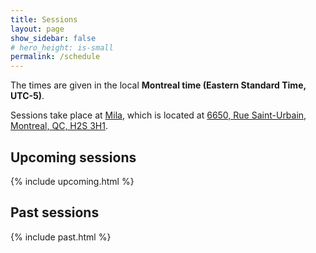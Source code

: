 ```yaml
---
title: Sessions
layout: page
show_sidebar: false
# hero_height: is-small
permalink: /schedule
---
```


The times are given in the local **Montreal time (Eastern Standard Time, UTC-5)**.

Sessions take place at [Mila](https://mila.quebec/), which is located at [6650, Rue Saint-Urbain, Montreal, QC, H2S 3H1](https://www.openstreetmap.org/way/222246924).

## Upcoming sessions

{% include upcoming.html %}

## Past sessions

{% include past.html %}
